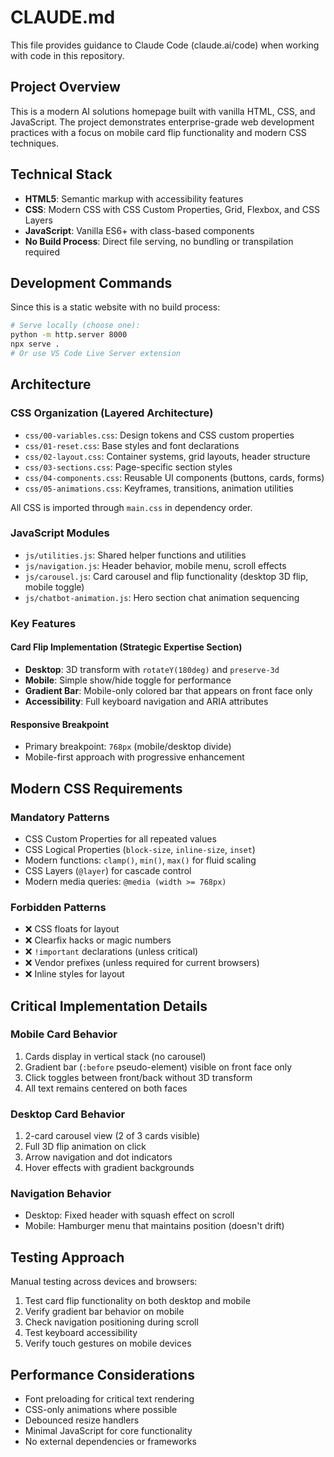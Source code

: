 # CLAUDE.md

This file provides guidance to Claude Code (claude.ai/code) when working with code in this repository.

## Project Overview

This is a modern AI solutions homepage built with vanilla HTML, CSS, and JavaScript. The project demonstrates enterprise-grade web development practices with a focus on mobile card flip functionality and modern CSS techniques.

## Technical Stack

- **HTML5**: Semantic markup with accessibility features
- **CSS**: Modern CSS with CSS Custom Properties, Grid, Flexbox, and CSS Layers
- **JavaScript**: Vanilla ES6+ with class-based components
- **No Build Process**: Direct file serving, no bundling or transpilation required

## Development Commands

Since this is a static website with no build process:

```bash
# Serve locally (choose one):
python -m http.server 8000
npx serve .
# Or use VS Code Live Server extension
```

## Architecture

### CSS Organization (Layered Architecture)
- `css/00-variables.css`: Design tokens and CSS custom properties
- `css/01-reset.css`: Base styles and font declarations
- `css/02-layout.css`: Container systems, grid layouts, header structure
- `css/03-sections.css`: Page-specific section styles
- `css/04-components.css`: Reusable UI components (buttons, cards, forms)
- `css/05-animations.css`: Keyframes, transitions, animation utilities

All CSS is imported through `main.css` in dependency order.

### JavaScript Modules
- `js/utilities.js`: Shared helper functions and utilities
- `js/navigation.js`: Header behavior, mobile menu, scroll effects
- `js/carousel.js`: Card carousel and flip functionality (desktop 3D flip, mobile toggle)
- `js/chatbot-animation.js`: Hero section chat animation sequencing

### Key Features

#### Card Flip Implementation (Strategic Expertise Section)
- **Desktop**: 3D transform with `rotateY(180deg)` and `preserve-3d`
- **Mobile**: Simple show/hide toggle for performance
- **Gradient Bar**: Mobile-only colored bar that appears on front face only
- **Accessibility**: Full keyboard navigation and ARIA attributes

#### Responsive Breakpoint
- Primary breakpoint: `768px` (mobile/desktop divide)
- Mobile-first approach with progressive enhancement

## Modern CSS Requirements

### Mandatory Patterns
- CSS Custom Properties for all repeated values
- CSS Logical Properties (`block-size`, `inline-size`, `inset`)
- Modern functions: `clamp()`, `min()`, `max()` for fluid scaling
- CSS Layers (`@layer`) for cascade control
- Modern media queries: `@media (width >= 768px)`

### Forbidden Patterns
- ❌ CSS floats for layout
- ❌ Clearfix hacks or magic numbers
- ❌ `!important` declarations (unless critical)
- ❌ Vendor prefixes (unless required for current browsers)
- ❌ Inline styles for layout

## Critical Implementation Details

### Mobile Card Behavior
1. Cards display in vertical stack (no carousel)
2. Gradient bar (`:before` pseudo-element) visible on front face only
3. Click toggles between front/back without 3D transform
4. All text remains centered on both faces

### Desktop Card Behavior
1. 2-card carousel view (2 of 3 cards visible)
2. Full 3D flip animation on click
3. Arrow navigation and dot indicators
4. Hover effects with gradient backgrounds

### Navigation Behavior
- Desktop: Fixed header with squash effect on scroll
- Mobile: Hamburger menu that maintains position (doesn't drift)

## Testing Approach

Manual testing across devices and browsers:
1. Test card flip functionality on both desktop and mobile
2. Verify gradient bar behavior on mobile
3. Check navigation positioning during scroll
4. Test keyboard accessibility
5. Verify touch gestures on mobile devices

## Performance Considerations

- Font preloading for critical text rendering
- CSS-only animations where possible
- Debounced resize handlers
- Minimal JavaScript for core functionality
- No external dependencies or frameworks